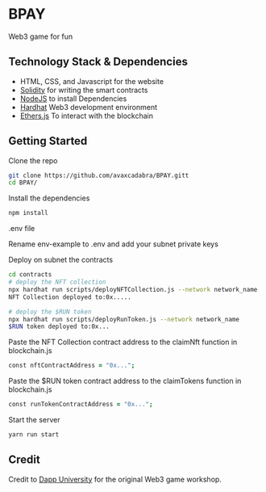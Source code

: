 # BPAY 

Web3 game for fun

## Technology Stack & Dependencies

- HTML, CSS, and Javascript for the website
- [Solidity](https://soliditylang.org) for writing the smart contracts
- [NodeJS](https://nodejs.org/en) to install Dependencies
- [Hardhat](https://hardhat.org) Web3 development environment
- [Ethers.js](https://docs.ethers.io/v5) To interact with the blockchain

## Getting Started

Clone the repo

```zsh
git clone https://github.com/avaxcadabra/BPAY.gitt
cd BPAY/
```

Install the dependencies

```zsh
npm install
```

.env file

Rename env-example to .env and add your subnet private keys

Deploy on subnet the contracts

```zsh
cd contracts
# deploy the NFT collection
npx hardhat run scripts/deployNFTCollection.js --network network_name
NFT Collection deployed to:0x.....

# deploy the $RUN token
npx hardhat run scripts/deployRunToken.js --network network_name
$RUN token deployed to:0x... 
``` 

Paste the NFT Collection contract address to the claimNft function in blockchain.js

```zsh
const nftContractAddress = "0x...";
```

Paste the $RUN token contract address to the claimTokens function in blockchain.js
```zsh
const runTokenContractAddress = "0x...";
```

Start the server 

```zsh
yarn run start
```

## Credit

Credit to [Dapp University](https://www.youtube.com/watch?v=ZjQzxXhebVc) for the original Web3 game workshop.
